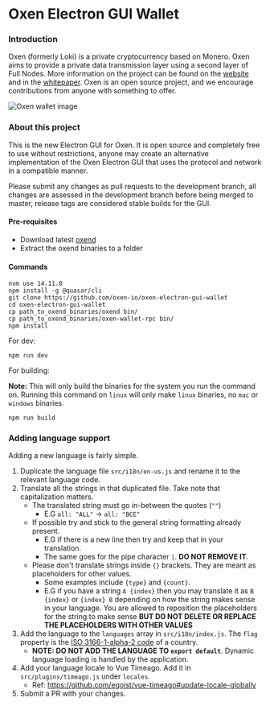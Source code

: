 # Oxen Electron GUI Wallet

### Introduction

Oxen (formerly Loki) is a private cryptocurrency based on Monero. Oxen aims to provide a private data transmission layer using a second layer of Full Nodes.
More information on the project can be found on the [website](https://oxen.io) and in the [whitepaper](https://loki.network/whitepaper). Oxen is an open source project, and we encourage contributions from anyone with something to offer.

![Oxen wallet image](./src-electron/icons/mrcuug.PNG)

### About this project

This is the new Electron GUI for Oxen. It is open source and completely free to use without restrictions, anyone may create an alternative implementation of the Oxen Electron GUI that uses the protocol and network in a compatible manner.

Please submit any changes as pull requests to the development branch, all changes are assessed in the development branch before being merged to master, release tags are considered stable builds for the GUI.

#### Pre-requisites

- Download latest [oxend](https://github.com/oxen-io/oxen-core/releases/latest)
- Extract the oxend binaries to a folder

#### Commands

```
nvm use 14.11.0
npm install -g @quasar/cli
git clone https://github.com/oxen-io/oxen-electron-gui-wallet
cd oxen-electron-gui-wallet
cp path_to_oxend_binaries/oxend bin/
cp path_to_oxend_binaries/oxen-wallet-rpc bin/
npm install
```

For dev:

```
npm run dev
```

For building:

**Note:** This will only build the binaries for the system you run the command on. Running this command on `linux` will only make `linux` binaries, no `mac` or `windows` binaries.

```
npm run build
```

### Adding language support

Adding a new language is fairly simple.

1. Duplicate the language file `src/i18n/en-us.js` and rename it to the relevant language code.
2. Translate all the strings in that duplicated file. Take note that capitalization matters.
   - The translated string must go in-between the quotes (`""`)
     - E.G `all: "ALL"` -> `all: "ВСЕ"`
   - If possible try and stick to the general string formatting already present.
     - E.G if there is a new line then try and keep that in your translation.
     - The same goes for the pipe character `|`. **DO NOT REMOVE IT**.
   - Please don't translate strings inside `{}` brackets. They are meant as placeholders for other values.
     - Some examples include `{type}` and `{count}`.
     - E.G if you have a string `A {index}` then you may translate it as `B {index}` or `{index} B` depending on how the string makes sense in your language. You are allowed to reposition the placeholders for the string to make sense **BUT DO NOT DELETE OR REPLACE THE PLACEHOLDERS WITH OTHER VALUES**
3. Add the language to the `languages` array in `src/i18n/index.js`. The `flag` property is the [ISO 3166-1-alpha-2 code](https://www.iso.org/obp/ui/#search/code/) of a country.
   - **NOTE: DO NOT ADD THE LANGUAGE TO `export default`**. Dynamic language loading is handled by the application.
4. Add your language locale to Vue Timeago. Add it in `src/plugins/timeago.js` under `locales`.
   - Ref: https://github.com/egoist/vue-timeago#update-locale-globally
5. Submit a PR with your changes.
